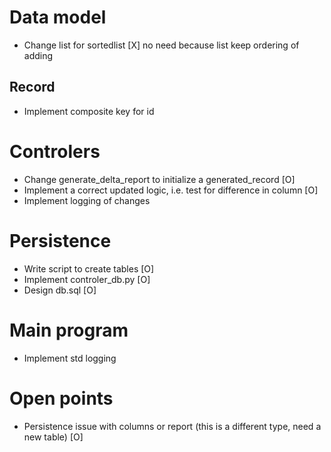 # Data model

- Change list for sortedlist [X] no need because list keep ordering of adding

## Record

- Implement composite key for id

# Controlers

- Change generate_delta_report to initialize a generated_record [O]
- Implement a correct updated logic, i.e. test for difference in column [O]
- Implement logging of changes

# Persistence

- Write script to create tables [O]
- Implement controler_db.py [O]
- Design db.sql [O]

# Main program

- Implement std logging

# Open points

- Persistence issue with columns or report (this is a different type, need a new table) [O]